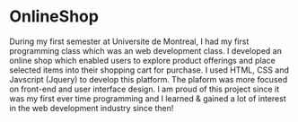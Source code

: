 # OnlineShop

During my first semester at Universite de Montreal, I had my first programming class which was an web development class. 
I developed an online shop which enabled users to explore product offerings and place selected items into their shopping cart for purchase.
I used HTML, CSS and Javscript (Jquery) to develop this platform. The plaform was more focused on front-end and user interface design.
I am proud of this project since it was my first ever time programming and I learned & gained a lot of interest in the web development industry since then! 
